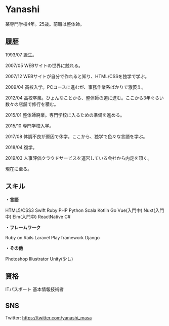 # Yanashi
某専門学校4年。25歳。前職は整体師。

## 履歴
1993/07 誕生。

2007/05 WEBサイトの世界に触れる。

2007/12 WEBサイトが自分で作れると知り、HTML/CSSを独学で学ぶ。

2009/04 高校入学。PCコースに進むが、事務作業系ばかりで激萎え。

2012/04 高校卒業。ひょんなことから、整体師の道に進む。ここから3年ぐらい数々の店舗で修行を積む。

2015/01 整体師廃業。専門学校に入るための準備を進める。

2015/10 専門学校入学。

2017/08 体調不良が原因で休学。ここから、独学で色々な言語を学ぶ。

2018/04 復学。

2019/03 人事評価クラウドサービスを運営している会社から内定を頂く。

現在に至る。

## スキル
**・言語**

HTML5/CSS3
Swift
Ruby
PHP
Python
Scala
Kotlin
Go
Vue(入門中)
Nuxt(入門中)
Elm(入門中)
ReactNative
C#

**・フレームワーク**

Ruby on Rails
Laravel
Play framework
Django

**・その他**

Photoshop
Illustrator
Unity(少し)

## 資格
ITパスポート
基本情報技術者

## SNS
Twitter: https://twitter.com/yanashi_masa
